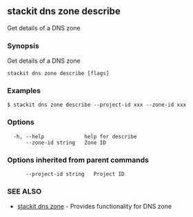 ## stackit dns zone describe

Get details of a DNS zone

### Synopsis

Get details of a DNS zone

```
stackit dns zone describe [flags]
```

### Examples

```
$ stackit dns zone describe --project-id xxx --zone-id xxx
```

### Options

```
  -h, --help             help for describe
      --zone-id string   Zone ID
```

### Options inherited from parent commands

```
      --project-id string   Project ID
```

### SEE ALSO

* [stackit dns zone](./stackit_dns_zone.md)	 - Provides functionality for DNS zone

